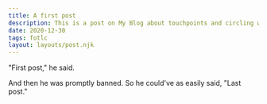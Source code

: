 ```yaml
---
title: A first post
description: This is a post on My Blog about touchpoints and circling wagons.
date: 2020-12-30
tags: fotlc
layout: layouts/post.njk
---
```


"First post," he said.

And then he was promptly banned. So he could've as easily said, "Last post."

